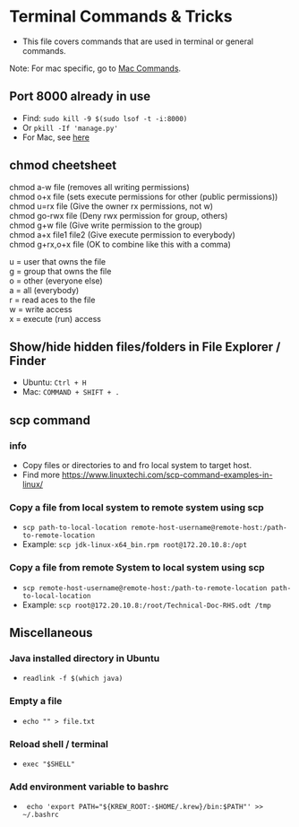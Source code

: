 # Terminal Commands & Tricks
- This file covers commands that are used in terminal or general commands.

Note: For mac specific, go to [Mac Commands](tools/mac-commands.md).

## Port 8000 already in use
- Find: `sudo kill -9 $(sudo lsof -t -i:8000)`   
- Or `pkill -If 'manage.py'`
- For Mac, see [here](/tools/mac-commands.md#port-8000-already-in-use)

## chmod cheetsheet
chmod a-w file (removes all writing permissions)   
chmod o+x file (sets execute permissions for other (public permissions))   
chmod u=rx file        (Give the owner rx permissions, not w)   
chmod go-rwx file      (Deny rwx permission for group, others)   
chmod g+w file         (Give write permission to the group)   
chmod a+x file1 file2  (Give execute permission to everybody)   
chmod g+rx,o+x file    (OK to combine like this with a comma)   

u = user that owns the file   
g = group that owns the file   
o = other (everyone else)   
a = all (everybody)   
r = read aces to the file   
w = write access   
x = execute (run) access   

## Show/hide hidden files/folders in File Explorer / Finder
- Ubuntu: `Ctrl + H`
- Mac: `COMMAND + SHIFT + .`

## scp command
### info
- Copy files or directories to and fro local system to target host.
- Find more https://www.linuxtechi.com/scp-command-examples-in-linux/

### Copy a file from local system to remote system using scp
- `scp path-to-local-location remote-host-username@remote-host:/path-to-remote-location`
- Example: `scp jdk-linux-x64_bin.rpm root@172.20.10.8:/opt`

### Copy a file from remote System to local system using scp
- `scp remote-host-username@remote-host:/path-to-remote-location path-to-local-location`
- Example: `scp root@172.20.10.8:/root/Technical-Doc-RHS.odt /tmp`

## Miscellaneous
### Java installed directory in Ubuntu
- `readlink -f $(which java)`

### Empty a file
- `echo "" > file.txt`

### Reload shell / terminal
- `exec "$SHELL"`

### Add environment variable to bashrc
- ` echo 'export PATH="${KREW_ROOT:-$HOME/.krew}/bin:$PATH"' >> ~/.bashrc`





